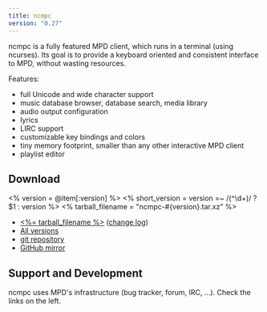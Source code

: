 ```yaml
---
title: ncmpc
version: "0.27"
---
```


ncmpc is a fully featured MPD client, which runs in a terminal (using
ncurses). Its goal is to provide a keyboard oriented and consistent
interface to MPD, without wasting resources.

Features:

- full Unicode and wide character support
- music database browser, database search, media library
- audio output configuration
- lyrics
- LIRC support
- customizable key bindings and colors
- tiny memory footprint, smaller than any other interactive MPD client
- playlist editor

## Download

<% version = @item[:version] %>
<% short_version = version =~ /(^\d+)/ ? $1 : version %>
<% tarball_filename = "ncmpc-#{version}.tar.xz" %>

- [<%= tarball_filename %>](/download/ncmpc/<%=short_version%>/<%=tarball_filename%>)
  ([change log](http://git.musicpd.org/cgit/master/ncmpc.git/plain/NEWS?h=v<%=version%>))
- [All versions](/download/ncmpc/)
- [git repository](http://git.musicpd.org/cgit/master/ncmpc.git/)
- [GitHub mirror](https://github.com/MusicPlayerDaemon/ncmpc)

## Support and Development

ncmpc uses MPD's infrastructure (bug tracker, forum, IRC, ...).  Check
the links on the left.
